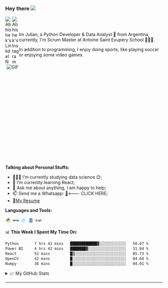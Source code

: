 ### Hey there <img src="https://media.giphy.com/media/hvRJCLFzcasrR4ia7z/giphy.gif" width="25px">
<a href="https://www.linkedin.com/in/julian-regueira-38b004221">
  <img align="left" alt="Abhishek's LinkdeIN" width="22px" src="https://cdn.jsdelivr.net/npm/simple-icons@v3/icons/linkedin.svg" />
</a>
<a href="https://www.instagram.com/julireg09/">
  <img align="left" alt="Abhishek's Instagram" width="22px" src="https://cdn.jsdelivr.net/npm/simple-icons@v3/icons/instagram.svg" />
</a><br><br>


Im Julian, a Python Developer & Data Analyst 🚀 from Argentina, currently, I'm Scrum Master at Antoine Saint Exupery School 🙍🏽‍♂️.<p>
In addition to programming, I enjoy doing sports, like playing soccer or enjoying some video games.<p>

  <img align="right" alt="GIF" src="https://github.com/abhisheknaiidu/abhisheknaiidu/blob/master/code.gif?raw=true" width="500" height="320" />
  
**Talking about Personal Stuffs:**

- 👨🏽‍💻 I’m currently studying data science :wink:;
- 🌱 I’m currently learning React;
- 💬 Ask me about anything, I am happy to help;
- 📫 Send me a Whatsapp: [:love_letter:](https://api.whatsapp.com/send/?phone=1132290264&app_absent=0)<--- CLICK HERE;
- 📝[My Resume](https://drive.google.com/file/d/1oE7slS3jlzldDm7gm5moW9-_0A6BAa0s/view?usp=sharing)

**Languages and Tools:**  

<code><img height="20" src="https://raw.githubusercontent.com/github/explore/80688e429a7d4ef2fca1e82350fe8e3517d3494d/topics/python/python.png"></code>
<code><img height="20" src="https://raw.githubusercontent.com/github/explore/80688e429a7d4ef2fca1e82350fe8e3517d3494d/topics/django/django.png"></code>
<code><img height="20" src="https://raw.githubusercontent.com/github/explore/80688e429a7d4ef2fca1e82350fe8e3517d3494d/topics/react/react.png"></code>
<code><img height="20" src="https://raw.githubusercontent.com/github/explore/80688e429a7d4ef2fca1e82350fe8e3517d3494d/topics/sql/sql.png"></code>
<code><img height="20" src="https://raw.githubusercontent.com/github/explore/80688e429a7d4ef2fca1e82350fe8e3517d3494d/topics/git/git.png"></code>




📊 **This Week I Spent My Time On:**
<!--START_SECTION:waka-->
```text
Python       7 hrs 41 mins   ████████████▓░░░░░░░░░░░░   50.67 % 
Power BI     4 hrs 42 mins   ███████▓░░░░░░░░░░░░░░░░░   31.04 % 
React        52 mins         █▒░░░░░░░░░░░░░░░░░░░░░░░   05.73 % 
OpenCV       42 mins         █░░░░░░░░░░░░░░░░░░░░░░░░   04.64 % 
Numpy        36 mins         █░░░░░░░░░░░░░░░░░░░░░░░░   04.01 % 
```
<!--END_SECTION:waka-->

<details>
<summary>📈 My GitHub Stats</summary>

<p align="center"> <img src="https://github-readme-stats.vercel.app/api?username=JulianRegueira&show_icons=true&theme=gotham" alt="abhisheknaiidu" />

</details>

-----
